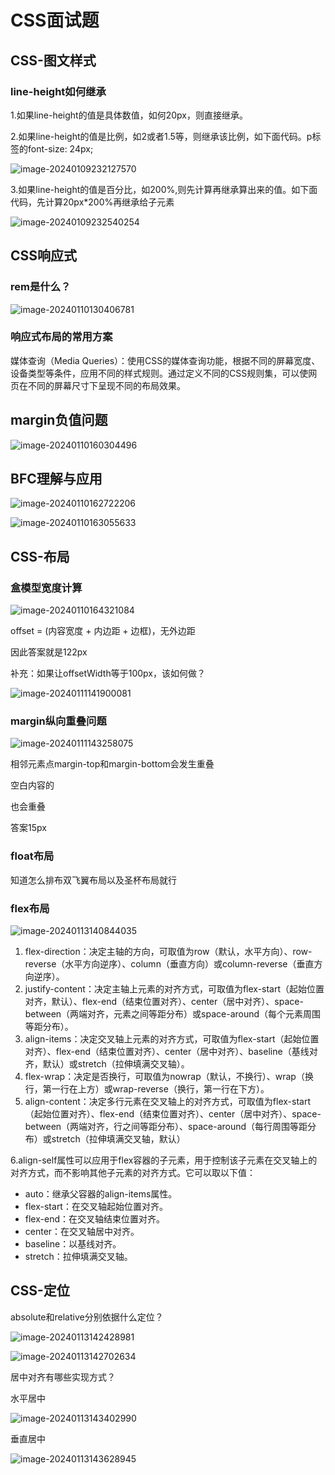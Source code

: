 # CSS面试题

## CSS-图文样式

### line-height如何继承

1.如果line-height的值是具体数值，如何20px，则直接继承。

2.如果line-height的值是比例，如2或者1.5等，则继承该比例，如下面代码。p标签的font-size: 24px;

![image-20240109232127570](C:\Users\DELL\AppData\Roaming\Typora\typora-user-images\image-20240109232127570.png)

3.如果line-height的值是百分比，如200%,则先计算再继承算出来的值。如下面代码，先计算20px*200%再继承给子元素

![image-20240109232540254](C:\Users\DELL\AppData\Roaming\Typora\typora-user-images\image-20240109232540254.png)

## CSS响应式

### rem是什么？

![image-20240110130406781](C:\Users\DELL\AppData\Roaming\Typora\typora-user-images\image-20240110130406781.png)

### 响应式布局的常用方案

媒体查询（Media Queries）：使用CSS的媒体查询功能，根据不同的屏幕宽度、设备类型等条件，应用不同的样式规则。通过定义不同的CSS规则集，可以使网页在不同的屏幕尺寸下呈现不同的布局效果。

## margin负值问题

![image-20240110160304496](C:\Users\DELL\AppData\Roaming\Typora\typora-user-images\image-20240110160304496.png)

## BFC理解与应用

![image-20240110162722206](C:\Users\DELL\AppData\Roaming\Typora\typora-user-images\image-20240110162722206.png)

![image-20240110163055633](C:\Users\DELL\AppData\Roaming\Typora\typora-user-images\image-20240110163055633.png)

## CSS-布局

### 盒模型宽度计算

![image-20240110164321084](C:\Users\DELL\AppData\Roaming\Typora\typora-user-images\image-20240110164321084.png)

offset = (内容宽度 + 内边距 + 边框)，无外边距

因此答案就是122px 

 补充：如果让offsetWidth等于100px，该如何做？

![image-20240111141900081](C:\Users\DELL\AppData\Roaming\Typora\typora-user-images\image-20240111141900081.png)

### margin纵向重叠问题

![image-20240111143258075](C:\Users\DELL\AppData\Roaming\Typora\typora-user-images\image-20240111143258075.png)

相邻元素点margin-top和margin-bottom会发生重叠

空白内容的<p></p>也会重叠

答案15px

### float布局

知道怎么排布双飞翼布局以及圣杯布局就行

### flex布局

![image-20240113140844035](C:\Users\DELL\AppData\Roaming\Typora\typora-user-images\image-20240113140844035.png)

1. flex-direction：决定主轴的方向，可取值为row（默认，水平方向）、row-reverse（水平方向逆序）、column（垂直方向）或column-reverse（垂直方向逆序）。
2. justify-content：决定主轴上元素的对齐方式，可取值为flex-start（起始位置对齐，默认）、flex-end（结束位置对齐）、center（居中对齐）、space-between（两端对齐，元素之间等距分布）或space-around（每个元素周围等距分布）。
3. align-items：决定交叉轴上元素的对齐方式，可取值为flex-start（起始位置对齐）、flex-end（结束位置对齐）、center（居中对齐）、baseline（基线对齐，默认）或stretch（拉伸填满交叉轴）。
4. flex-wrap：决定是否换行，可取值为nowrap（默认，不换行）、wrap（换行，第一行在上方）或wrap-reverse（换行，第一行在下方）。
5. align-content：决定多行元素在交叉轴上的对齐方式，可取值为flex-start（起始位置对齐）、flex-end（结束位置对齐）、center（居中对齐）、space-between（两端对齐，行之间等距分布）、space-around（每行周围等距分布）或stretch（拉伸填满交叉轴，默认）

6.align-self属性可以应用于flex容器的子元素，用于控制该子元素在交叉轴上的对齐方式，而不影响其他子元素的对齐方式。它可以取以下值：

- auto：继承父容器的align-items属性。
- flex-start：在交叉轴起始位置对齐。
- flex-end：在交叉轴结束位置对齐。
- center：在交叉轴居中对齐。
- baseline：以基线对齐。
- stretch：拉伸填满交叉轴。

## CSS-定位

absolute和relative分别依据什么定位？

![image-20240113142428981](C:\Users\DELL\AppData\Roaming\Typora\typora-user-images\image-20240113142428981.png)

![image-20240113142702634](C:\Users\DELL\AppData\Roaming\Typora\typora-user-images\image-20240113142702634.png)

居中对齐有哪些实现方式？

水平居中

![image-20240113143402990](C:\Users\DELL\AppData\Roaming\Typora\typora-user-images\image-20240113143402990.png)

垂直居中

![image-20240113143628945](C:\Users\DELL\AppData\Roaming\Typora\typora-user-images\image-20240113143628945.png)
